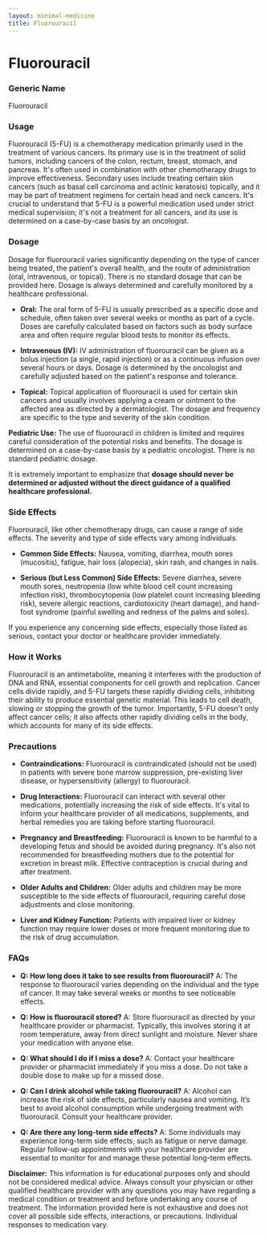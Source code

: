 ```yaml
---
layout: minimal-medicine
title: Fluorouracil
---
```


# Fluorouracil
### Generic Name
Fluorouracil

### Usage

Fluorouracil (5-FU) is a chemotherapy medication primarily used in the treatment of various cancers.  Its primary use is in the treatment of solid tumors, including cancers of the colon, rectum, breast, stomach, and pancreas. It's often used in combination with other chemotherapy drugs to improve effectiveness.  Secondary uses include treating certain skin cancers (such as basal cell carcinoma and actinic keratosis) topically, and it may be part of treatment regimens for certain head and neck cancers.  It's crucial to understand that 5-FU is a powerful medication used under strict medical supervision; it's not a treatment for all cancers, and its use is determined on a case-by-case basis by an oncologist.

### Dosage

Dosage for fluorouracil varies significantly depending on the type of cancer being treated, the patient's overall health, and the route of administration (oral, intravenous, or topical).  There is no standard dosage that can be provided here.  Dosage is always determined and carefully monitored by a healthcare professional.

* **Oral:**  The oral form of 5-FU is usually prescribed as a specific dose and schedule, often taken over several weeks or months as part of a cycle. Doses are carefully calculated based on factors such as body surface area and often require regular blood tests to monitor its effects.

* **Intravenous (IV):** IV administration of fluorouracil can be given as a bolus injection (a single, rapid injection) or as a continuous infusion over several hours or days.  Dosage is determined by the oncologist and carefully adjusted based on the patient's response and tolerance.

* **Topical:** Topical application of fluorouracil is used for certain skin cancers and usually involves applying a cream or ointment to the affected area as directed by a dermatologist.  The dosage and frequency are specific to the type and severity of the skin condition.

**Pediatric Use:**  The use of fluorouracil in children is limited and requires careful consideration of the potential risks and benefits.  The dosage is determined on a case-by-case basis by a pediatric oncologist.  There is no standard pediatric dosage.

It is extremely important to emphasize that **dosage should never be determined or adjusted without the direct guidance of a qualified healthcare professional.**

### Side Effects

Fluorouracil, like other chemotherapy drugs, can cause a range of side effects.  The severity and type of side effects vary among individuals.

* **Common Side Effects:**  Nausea, vomiting, diarrhea, mouth sores (mucositis), fatigue, hair loss (alopecia), skin rash, and changes in nails.

* **Serious (but Less Common) Side Effects:**  Severe diarrhea, severe mouth sores, neutropenia (low white blood cell count increasing infection risk), thrombocytopenia (low platelet count increasing bleeding risk), severe allergic reactions, cardiotoxicity (heart damage), and hand-foot syndrome (painful swelling and redness of the palms and soles).


If you experience any concerning side effects, especially those listed as serious, contact your doctor or healthcare provider immediately.

### How it Works

Fluorouracil is an antimetabolite, meaning it interferes with the production of DNA and RNA, essential components for cell growth and replication.  Cancer cells divide rapidly, and 5-FU targets these rapidly dividing cells, inhibiting their ability to produce essential genetic material. This leads to cell death, slowing or stopping the growth of the tumor.  Importantly, 5-FU doesn't only affect cancer cells; it also affects other rapidly dividing cells in the body, which accounts for many of its side effects.

### Precautions

* **Contraindications:**  Fluorouracil is contraindicated (should not be used) in patients with severe bone marrow suppression, pre-existing liver disease, or hypersensitivity (allergy) to fluorouracil.

* **Drug Interactions:** Fluorouracil can interact with several other medications, potentially increasing the risk of side effects. It's vital to inform your healthcare provider of all medications, supplements, and herbal remedies you are taking before starting fluorouracil.

* **Pregnancy and Breastfeeding:**  Fluorouracil is known to be harmful to a developing fetus and should be avoided during pregnancy.  It's also not recommended for breastfeeding mothers due to the potential for excretion in breast milk.  Effective contraception is crucial during and after treatment.

* **Older Adults and Children:**  Older adults and children may be more susceptible to the side effects of fluorouracil, requiring careful dose adjustments and close monitoring.

* **Liver and Kidney Function:**  Patients with impaired liver or kidney function may require lower doses or more frequent monitoring due to the risk of drug accumulation.

### FAQs

* **Q: How long does it take to see results from fluorouracil?** A:  The response to fluorouracil varies depending on the individual and the type of cancer. It may take several weeks or months to see noticeable effects.

* **Q: How is fluorouracil stored?** A:  Store fluorouracil as directed by your healthcare provider or pharmacist. Typically, this involves storing it at room temperature, away from direct sunlight and moisture. Never share your medication with anyone else.

* **Q: What should I do if I miss a dose?** A:  Contact your healthcare provider or pharmacist immediately if you miss a dose.  Do not take a double dose to make up for a missed dose.

* **Q: Can I drink alcohol while taking fluorouracil?** A:  Alcohol can increase the risk of side effects, particularly nausea and vomiting.  It’s best to avoid alcohol consumption while undergoing treatment with fluorouracil.  Consult your healthcare provider.

* **Q:  Are there any long-term side effects?** A:  Some individuals may experience long-term side effects, such as fatigue or nerve damage. Regular follow-up appointments with your healthcare provider are essential to monitor for and manage these potential long-term effects.


**Disclaimer:** This information is for educational purposes only and should not be considered medical advice. Always consult your physician or other qualified healthcare provider with any questions you may have regarding a medical condition or treatment and before undertaking any course of treatment.  The information provided here is not exhaustive and does not cover all possible side effects, interactions, or precautions.  Individual responses to medication vary.

